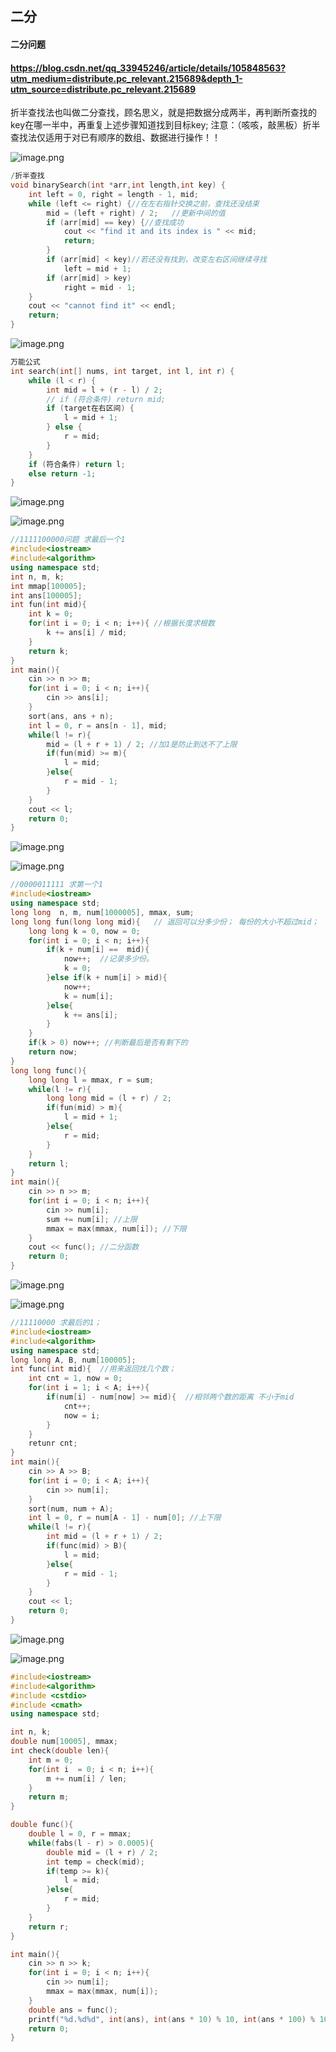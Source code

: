 ## 二分

#### 二分问题 

#### https://blog.csdn.net/qq_33945246/article/details/105848563?utm_medium=distribute.pc_relevant.215689&depth_1-utm_source=distribute.pc_relevant.215689

折半查找法也叫做二分查找，顾名思义，就是把数据分成两半，再判断所查找的key在哪一半中，再重复上述步骤知道找到目标key;
注意：（咳咳，敲黑板）折半查找法仅适用于对已有顺序的数组、数据进行操作！！

![image.png](http://ww1.sinaimg.cn/large/00882iMugy1gecv9z0fnoj30hp089myu.jpg)

```c++
/折半查找
void binarySearch(int *arr,int length,int key) {
    int left = 0, right = length - 1, mid;
    while (left <= right) {//在左右指针交换之前，查找还没结束
        mid = (left + right) / 2;   //更新中间的值
        if (arr[mid] == key) {//查找成功
            cout << "find it and its index is " << mid;
            return;
        }
        if (arr[mid] < key)//若还没有找到，改变左右区间继续寻找
            left = mid + 1;
        if (arr[mid] > key)
            right = mid - 1;
    }
    cout << "cannot find it" << endl;
    return;
}
```

![image.png](http://ww1.sinaimg.cn/large/00882iMugy1gecvao5187j30ms0ck776.jpg)

```c++
万能公式
int search(int[] nums, int target, int l, int r) {
	while (l < r) {
		int mid = l + (r - l) / 2;
		// if (符合条件) return mid;
		if (target在右区间) {
			l = mid + 1;
		} else {
			r = mid;
		}
	}
	if (符合条件) return l;
	else return -1;
}
```

![image.png](http://ww1.sinaimg.cn/large/00882iMugy1gecvi6pfq8j30xc0k1dif.jpg)

![image.png](http://ww1.sinaimg.cn/large/00882iMugy1gecvcdxq9mj30mq0ecq6f.jpg)

```c++
//1111100000问题 求最后一个1
#include<iostream>
#include<algorithm>
using namespace std;
int n, m, k;
int mmap[100005];
int ans[100005];
int fun(int mid){
    int k = 0;
    for(int i = 0; i < n; i++){ //根据长度求根数
        k += ans[i] / mid;
    }
    return k;
}
int main(){
    cin >> n >> m;
    for(int i = 0; i < n; i++){
        cin >> ans[i];
    }
    sort(ans, ans + n);
    int l = 0, r = ans[n - 1], mid;
    while(l != r){
        mid = (l + r + 1) / 2; //加1是防止到达不了上限
        if(fun(mid) >= m){
            l = mid;
        }else{
            r = mid - 1;
        }
    }
    cout << l;
    return 0;
}
```

![image.png](http://ww1.sinaimg.cn/large/00882iMugy1gecvk22f7zj30ym0pqjub.jpg)

![image.png](http://ww1.sinaimg.cn/large/00882iMugy1gecv1ok7nij30m40bcgo8.jpg)

```c++
//0000011111 求第一个1
#include<iostream>
using namespace std;
long long  n, m, num[1000005], mmax, sum;
long long fun(long long mid){   // 返回可以分多少份； 每份的大小不超过mid；
    long long k = 0, now = 0;
    for(int i = 0; i < n; i++){
        if(k + num[i] ==  mid){  
            now++;  //记录多少份。
            k = 0;
        }else if(k + num[i] > mid){
            now++;
            k = num[i];
        }else{
            k += ans[i];
        }
    }
    if(k > 0) now++; //判断最后是否有剩下的
    return now;
}
long long func(){
    long long l = mmax, r = sum;
    while(l != r){
        long long mid = (l + r) / 2;
        if(fun(mid) > m){
            l = mid + 1;
        }else{
            r = mid;
        }
    }
    return l;
}
int main(){
    cin >> n >> m;
    for(int i = 0; i < n; i++){
        cin >> num[i];
        sum += num[i]; //上限
        mmax = max(mmax, num[i]); //下限
    }
    cout << func(); //二分函数
	return 0;
}
```

![image.png](http://ww1.sinaimg.cn/large/00882iMugy1gecv8ogctuj30xe0kgtay.jpg)

![image.png](http://ww1.sinaimg.cn/large/00882iMugy1gecv2xac81j30ml0crwj5.jpg)

```c++
//11110000 求最后的1；
#include<iostream>
#include<algorithm>
using namespace std;
long long A, B, num[100005];
int func(int mid){  //用来返回找几个数；
    int cnt = 1, now = 0;
    for(int i = 1; i < A; i++){
        if(num[i] - num[now] >= mid){  //相邻两个数的距离 不小于mid
            cnt++;
            now = i;
        }
    }
    retunr cnt;
}
int main(){
    cin >> A >> B;
    for(int i = 0; i < A; i++){
        cin >> num[i];
    }
    sort(num, num + A);
    int l = 0, r = num[A - 1] - num[0]; //上下限
    while(l != r){
        int mid = (l + r + 1) / 2;
        if(func(mid) > B){
            l = mid;
        }else{
            r = mid - 1;
        }
    }
    cout << l;
	return 0;
}
```

![image.png](http://ww1.sinaimg.cn/large/00882iMugy1gecv6prv4pj310u0jeac2.jpg)

![image.png](http://ww1.sinaimg.cn/large/00882iMugy1gecv3gzcq2j30ma0d4n1x.jpg)

```c++
#include<iostream>
#include<algorithm>
#include <cstdio>
#include <cmath>
using namespace std;

int n, k;
double num[10005], mmax;
int check(double len){
    int m = 0;
    for(int i  = 0; i < n; i++){
        m += num[i] / len;
    }
    return m;
}

double func(){
    double l = 0, r = mmax;
    while(fabs(l - r) > 0.0005){
        double mid = (l + r) / 2;
        int temp = check(mid);
        if(temp >= k){
            l = mid;
        }else{
            r = mid;
        }
    }
    return r;
}

int main(){
    cin >> n >> k;
    for(int i = 0; i < n; i++){
        cin >> num[i];
        mmax = max(mmax, num[i]);
    }
    double ans = func();
    printf("%d.%d%d", int(ans), int(ans * 10) % 10, int(ans * 100) % 10);
    return 0;
}
```

